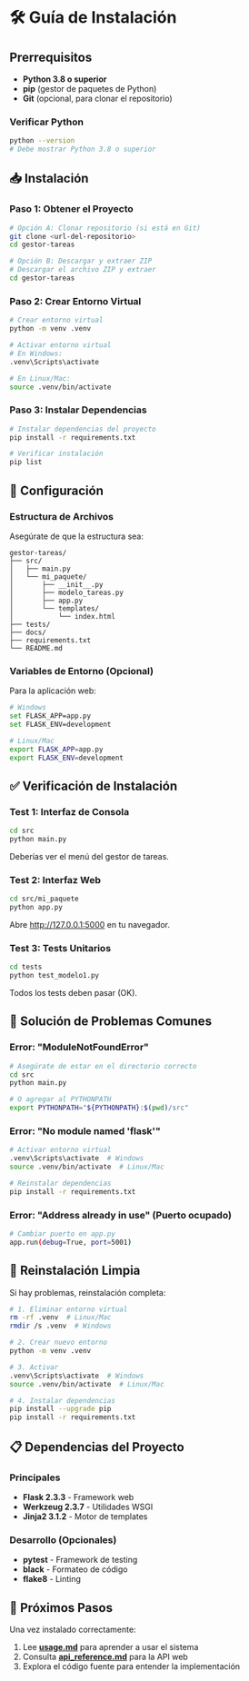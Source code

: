 # 🛠️ Guía de Instalación

## Prerrequisitos

- **Python 3.8 o superior**
- **pip** (gestor de paquetes de Python)
- **Git** (opcional, para clonar el repositorio)

### Verificar Python
```bash
python --version
# Debe mostrar Python 3.8 o superior
```

## 📥 Instalación

### Paso 1: Obtener el Proyecto
```bash
# Opción A: Clonar repositorio (si está en Git)
git clone <url-del-repositorio>
cd gestor-tareas

# Opción B: Descargar y extraer ZIP
# Descargar el archivo ZIP y extraer
cd gestor-tareas
```

### Paso 2: Crear Entorno Virtual
```bash
# Crear entorno virtual
python -m venv .venv

# Activar entorno virtual
# En Windows:
.venv\Scripts\activate

# En Linux/Mac:
source .venv/bin/activate
```

### Paso 3: Instalar Dependencias
```bash
# Instalar dependencias del proyecto
pip install -r requirements.txt

# Verificar instalación
pip list
```

## 🔧 Configuración

### Estructura de Archivos
Asegúrate de que la estructura sea:
```
gestor-tareas/
├── src/
│   ├── main.py
│   └── mi_paquete/
│       ├── __init__.py
│       ├── modelo_tareas.py
│       ├── app.py
│       └── templates/
│           └── index.html
├── tests/
├── docs/
├── requirements.txt
└── README.md
```

### Variables de Entorno (Opcional)
Para la aplicación web:
```bash
# Windows
set FLASK_APP=app.py
set FLASK_ENV=development

# Linux/Mac
export FLASK_APP=app.py
export FLASK_ENV=development
```

## ✅ Verificación de Instalación

### Test 1: Interfaz de Consola
```bash
cd src
python main.py
```
Deberías ver el menú del gestor de tareas.

### Test 2: Interfaz Web
```bash
cd src/mi_paquete
python app.py
```
Abre http://127.0.0.1:5000 en tu navegador.

### Test 3: Tests Unitarios
```bash
cd tests
python test_modelo1.py
```
Todos los tests deben pasar (OK).

## 🚨 Solución de Problemas Comunes

### Error: "ModuleNotFoundError"
```bash
# Asegúrate de estar en el directorio correcto
cd src
python main.py

# O agregar al PYTHONPATH
export PYTHONPATH="${PYTHONPATH}:$(pwd)/src"
```

### Error: "No module named 'flask'"
```bash
# Activar entorno virtual
.venv\Scripts\activate  # Windows
source .venv/bin/activate  # Linux/Mac

# Reinstalar dependencias
pip install -r requirements.txt
```

### Error: "Address already in use" (Puerto ocupado)
```bash
# Cambiar puerto en app.py
app.run(debug=True, port=5001)
```

## 🔄 Reinstalación Limpia

Si hay problemas, reinstalación completa:
```bash
# 1. Eliminar entorno virtual
rm -rf .venv  # Linux/Mac
rmdir /s .venv  # Windows

# 2. Crear nuevo entorno
python -m venv .venv

# 3. Activar
.venv\Scripts\activate  # Windows
source .venv/bin/activate  # Linux/Mac

# 4. Instalar dependencias
pip install --upgrade pip
pip install -r requirements.txt
```

## 📋 Dependencias del Proyecto

### Principales
- **Flask 2.3.3** - Framework web
- **Werkzeug 2.3.7** - Utilidades WSGI
- **Jinja2 3.1.2** - Motor de templates

### Desarrollo (Opcionales)
- **pytest** - Framework de testing
- **black** - Formateo de código
- **flake8** - Linting

## 🎯 Próximos Pasos

Una vez instalado correctamente:
1. Lee **[usage.md](usage.md)** para aprender a usar el sistema
2. Consulta **[api_reference.md](api_reference.md)** para la API web
3. Explora el código fuente para entender la implementación
